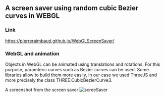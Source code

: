 ## A screen saver using random cubic Bezier curves in WEBGL

### Link

https://pierreraimbaud.github.io/WebGLScreenSaver/

### WebGL and animation

Objects in WebGL can be animated using translations and rotations. For this purpose, paramteric curves such as Bezier curves can be used. Some libraries allow to build them more easily, in our case we used ThreeJS and more precisely the class THREE.CubicBezierCurve3.

A screenshot from the screen saver
<img src="/screeSaver.png" alt="screeSaver"><br/>
